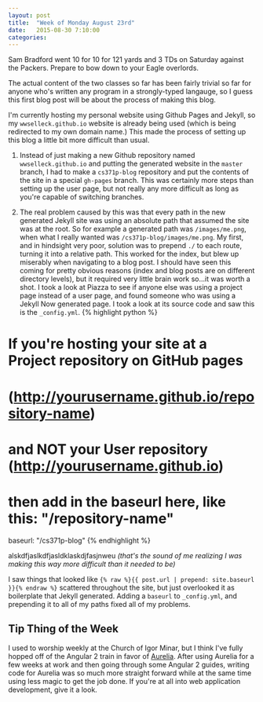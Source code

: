 ```yaml
---
layout: post
title:  "Week of Monday August 23rd"
date:   2015-08-30 7:10:00
categories: 
---
```

Sam Bradford went 10 for 10 for 121 yards and 3 TDs on Saturday against the Packers. Prepare to bow down to your Eagle overlords.

The actual content of the two classes so far has been fairly trivial so far for anyone who's written any program in a strongly-typed langauge, so I guess this first blog post will be about the process of making this blog. 

I'm currently hosting my personal website using Github Pages and Jekyll, so my `wwselleck.github.io` website is already being used (which is being redirected to my own domain name.) This made the process of setting up this blog a little bit more difficult than usual.

1. Instead of just making a new Github repository named `wwselleck.github.io` and putting the generated website in the `master` branch, I had to make a `cs371p-blog` repository and put the contents of the site in a special `gh-pages` branch. This was certainly more steps than setting up the user page, but not really any more difficult as long as you're capable of switching branches.

2. The real problem caused by this was that every path in the new generated Jekyll site was using an absolute path that assumed the site was at the root. So for example a generated path was `/images/me.png`, when what I really wanted was `/cs371p-blog/images/me.png`. My first, and in hindsight very poor, solution was to prepend `./` to each route, turning it into a relative path. This worked for the index, but blew up miserably when navigating to a blog post. I should have seen this coming for pretty obvious reasons (index and blog posts are on different directory levels), but it required very little brain work so...it was worth a shot.
I took a look at Piazza to see if anyone else was using a project page instead of a user page, and found someone who was using a Jekyll Now generated page. I took a look at its source code and saw this is the `_config.yml`.
{% highlight python %}
# If you're hosting your site at a Project repository on GitHub pages
# (http://yourusername.github.io/repository-name)
# and NOT your User repository (http://yourusername.github.io)
# then add in the baseurl here, like this: "/repository-name"
baseurl: "/cs371p-blog"
{% endhighlight %}

alskdfjaslkdfjasldklaskdjfasjnweu
_(that's the sound of me realizing I was making this way more difficult than it needed to be)_

I saw things that looked like `{% raw %}{{ post.url | prepend: site.baseurl }}{% endraw %}` scattered throughout the site, but just overlooked it as boilerplate that Jekyll generated. Adding a `baseurl` to `_config.yml`, and prepending it to all of my paths fixed all of my problems.

## Tip Thing of the Week
I used to worship weekly at the Church of Igor Minar, but I think I've fully hopped off of the Angular 2 train in favor of [Aurelia](http://aurelia.io/). After using Aurelia for a few weeks at work and then going through some Angular 2 guides, writing code for Aurelia was so much more straight forward while at the same time using less magic to get the job done. If you're at all into web application development, give it a look.